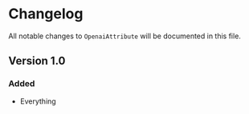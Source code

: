 # Changelog

All notable changes to `OpenaiAttribute` will be documented in this file.

## Version 1.0

### Added
- Everything
